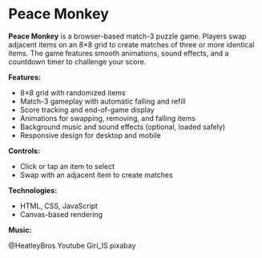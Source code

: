 # Peace Monkey

**Peace Monkey** is a browser-based match-3 puzzle game. Players swap adjacent items on an 8×8 grid to create matches of three or more identical items. The game features smooth animations, sound effects, and a countdown timer to challenge your score.

**Features:**

* 8×8 grid with randomized items
* Match-3 gameplay with automatic falling and refill
* Score tracking and end-of-game display
* Animations for swapping, removing, and falling items
* Background music and sound effects (optional, loaded safely)
* Responsive design for desktop and mobile

**Controls:**

* Click or tap an item to select
* Swap with an adjacent item to create matches

**Technologies:**

* HTML, CSS, JavaScript
* Canvas-based rendering
  
**Music:**

@HeatleyBros Youtube
Giri_IS pixabay

